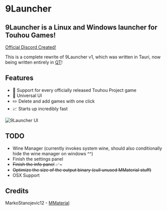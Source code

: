 # 9Launcher

## 9Launcher is a Linux and Windows launcher for Touhou Games!

[Official Discord Created!](https://discord.gg/zxksAmB4am)

This is a complete rewrite of 9Launcher v1, which was written in Tauri, now being written entirely in [QT](https://www.qt.io/)!

## Features

- 🔧 Support for every officially released Touhou Project game
- 🌌 Universal UI
- ✏️ Delete and add games with one click
- 📈 Starts up incredibly fast

![9Launcher UI](https://github.com/user-attachments/assets/220bd549-5b6e-480d-8f4f-4e9a5a794155)


## TODO
- Wine Manager (currently invokes system wine, should also conditionally hide the wine manager on windows ^^)
- Finish the settings panel
- ~~Finish the info panel~~ ✅~
- ~~Optimize the size of the output binary (cull unused MMaterial stuff)~~
- OSX Support

## Credits
MarkoStanojevic12 - [MMaterial](https://github.com/MarkoStanojevic12/Material-Qt/tree/main)
